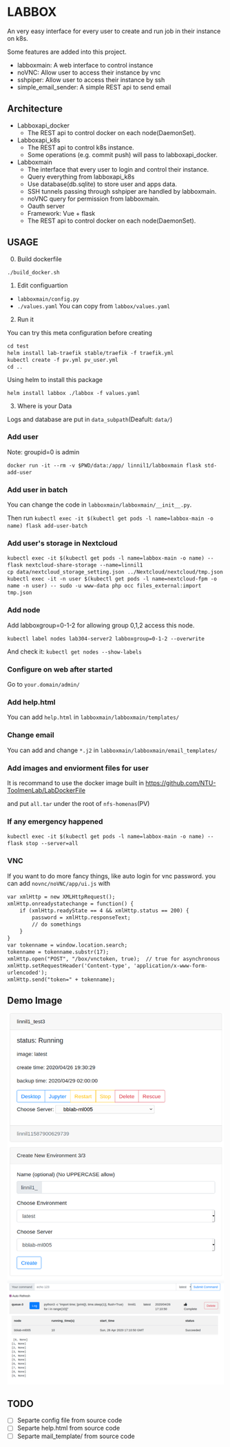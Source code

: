 # LABBOX

An very easy interface for every user to create and run job in their instance on k8s.

Some features are added into this project.
* labboxmain: A web interface to control instance
* noVNC: Allow user to access their instance by vnc
* sshpiper: Allow user to access their instance by ssh
* simple_email_sender: A simple REST api to send email

## Architecture
* Labboxapi_docker
    * The REST api to control docker on each node(DaemonSet).
* Labboxapi_k8s
    * The REST api to control k8s instance.
    * Some operations (e.g. commit push) will pass to labboxapi_docker.
* Labboxmain
    * The interface that every user to login and control their instance.
    * Query everything from labboxapi_k8s
    * Use database(db.sqlite) to store user and apps data.
    * SSH tunnels passing through sshpiper are handled by labboxmain.
    * noVNC query for permission from labboxmain.
    * Oauth server
    * Framework: Vue + flask
    * The REST api to control docker on each node(DaemonSet).

## USAGE

0. Build dockerfile
```
./build_docker.sh
```

1. Edit configuartion
* `labboxmain/config.py`
* `./values.yaml` You can copy from `labbox/values.yaml`

2. Run it

You can try this meta configuration before creating
```
cd test
helm install lab-traefik stable/traefik -f traefik.yml
kubectl create -f pv.yml pv_user.yml
cd ..
```

Using helm to install this package
```
helm install labbox ./labbox -f values.yaml
```

3. Where is your Data

Logs and database are put in `data_subpath`(Deafult: `data/`)


### Add user
Note: groupid=0 is admin
```
docker run -it --rm -v $PWD/data:/app/ linnil1/labboxmain flask std-add-user
```

### Add user in batch
You can change the code in `labboxmain/labboxmain/__init__.py`.

Then run `kubectl exec -it $(kubectl get pods -l name=labbox-main -o name) flask add-user-batch`

### Add user's storage in Nextcloud
```
kubectl exec -it $(kubectl get pods -l name=labbox-main -o name) -- flask nextcloud-share-storage --name=linnil1
cp data/nextcloud_storage_setting.json ../Nextcloud/nextcloud/tmp.json
kubectl exec -it -n user $(kubectl get pods -l name=nextcloud-fpm -o name -n user) -- sudo -u www-data php occ files_external:import tmp.json
```

### Add node
Add labboxgroup=0-1-2 for allowing group 0,1,2 access this node.
```
kubectl label nodes lab304-server2 labboxgroup=0-1-2 --overwrite
```

And check it:
`kubectl get nodes --show-labels`


### Configure on web after started
Go to `your.domain/admin/`


### Add help.html
You can add `help.html` in `labboxmain/labboxmain/templates/`

### Change email
You can add and change `*.j2` in `labboxmain/labboxmain/email_templates/`


### Add images and enviorment files for user
It is recommand to use the docker image built in
https://github.com/NTU-ToolmenLab/LabDockerFile

and put `all.tar` under the root of `nfs-homenas`(PV)


### If any emergency happened
```
kubectl exec -it $(kubectl get pods -l name=labbox-main -o name) -- flask stop --server=all
```

### VNC
If you want to do more fancy things, like auto login for vnc password.
you can add `novnc/noVNC/app/ui.js` with
```
var xmlHttp = new XMLHttpRequest();
xmlHttp.onreadystatechange = function() {
    if (xmlHttp.readyState == 4 && xmlHttp.status == 200) {
        password = xmlHttp.responseText;
        // do somethings
    }
}
var tokenname = window.location.search;
tokenname = tokenname.substr(17);
xmlHttp.open("POST", "/box/vnctoken, true);  // true for asynchronous
xmlHttp.setRequestHeader('Content-type', 'application/x-www-form-urlencoded');
xmlHttp.send("token=" + tokenname);
```

## Demo Image
![](https://raw.githubusercontent.com/NTU-ToolmenLab/labbox/master/test/demo1.jpg)
![](https://raw.githubusercontent.com/NTU-ToolmenLab/labbox/master/test/demo2.jpg)


## TODO
* [ ] Separte config file from source code
* [ ] Separte help.html from source code
* [ ] Separte mail_template/ from source code
